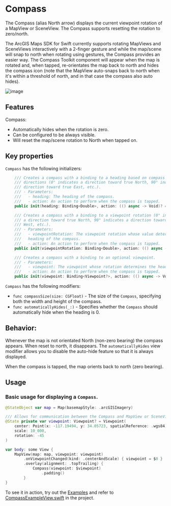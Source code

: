 # Compass

The Compass (alias North arrow) displays the current viewpoint rotation of a MapView or SceneView. The Compass supports resetting the rotation to zero/north.

The ArcGIS Maps SDK for Swift currently supports rotating MapViews and SceneViews interactively with a 2-finger gesture and while the map/scene will snap to north when rotating using gestures, the Compass provides an easier way. The Compass Toolkit component will appear when the map is rotated and, when tapped, re-orientates the map back to north and hides the compass icon (note that the MapView auto-snaps back to north when it's within a threshold of north, and in that case the compass also auto hides).

![image](https://user-images.githubusercontent.com/3998072/202810369-a0b82778-77d4-404e-bebf-1a84841fbb1b.png)

## Features

Compass:

- Automatically hides when the rotation is zero.
- Can be configured to be always visible.
- Will reset the map/scene rotation to North when tapped on.

## Key properties

`Compass` has the following initializers:

```swift
    /// Creates a compass with a binding to a heading based on compass
    /// directions (0° indicates a direction toward true North, 90° indicates a
    /// direction toward true East, etc.).
    /// - Parameters:
    ///   - heading: The heading of the compass.
    ///   - action: An action to perform when the compass is tapped.
    public init(heading: Binding<Double>, action: (() async -> Void)? = nil)
```

```swift
    /// Creates a compass with a binding to a viewpoint rotation (0° indicates
    /// a direction toward true North, 90° indicates a direction toward true
    /// West, etc.).
    /// - Parameters:
    ///   - viewpointRotation: The viewpoint rotation whose value determines the
    ///   heading of the compass.
    ///   - action: An action to perform when the compass is tapped.
    public init(viewpointRotation: Binding<Double>, action: (() async -> Void)? = nil)
```

```swift
    /// Creates a compass with a binding to an optional viewpoint.
    /// - Parameters:
    ///   - viewpoint: The viewpoint whose rotation determines the heading of the compass.
    ///   - action: An action to perform when the compass is tapped.
    public init(viewpoint: Binding<Viewpoint?>, action: (() async -> Void)? = nil)
```

`Compass` has the following modifiers:

- `func compassSize(size: CGFloat)` - The size of the `Compass`, specifying both the width and height of the compass.
- `func automaticallyHides(_:)` - Specifies whether the ``Compass`` should automatically hide when the heading is 0.

## Behavior:

Whenever the map is not orientated North (non-zero bearing) the compass appears. When reset to north, it disappears. The `automaticallyHides` view modifier allows you to disable the auto-hide feature so that it is always displayed.

When the compass is tapped, the map orients back to north (zero bearing).

## Usage

### Basic usage for displaying a `Compass`.

```swift
@StateObject var map = Map(basemapStyle: .arcGISImagery)

/// Allows for communication between the Compass and MapView or SceneView.
@State private var viewpoint: Viewpoint? = Viewpoint(
    center: Point(x: -117.19494, y: 34.05723, spatialReference: .wgs84),
    scale: 10_000,
    rotation: -45
)

var body: some View {
    MapView(map: map, viewpoint: viewpoint)
        .onViewpointChanged(kind: .centerAndScale) { viewpoint = $0 }
        .overlay(alignment: .topTrailing) {
            Compass(viewpoint: $viewpoint)
                .padding()
        }
}
```

To see it in action, try out the [Examples](../../Examples/Examples) and refer to [CompassExampleView.swift](../../Examples/Examples/CompassExampleView.swift) in the project.
